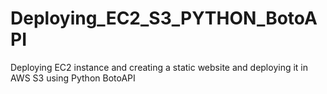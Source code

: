 # Deploying_EC2_S3_PYTHON_BotoAPI
Deploying EC2 instance and creating a static website and deploying it in AWS S3 using Python BotoAPI
